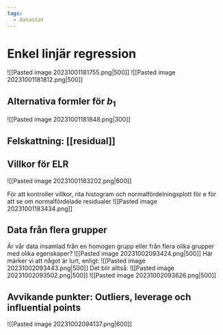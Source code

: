 ```yaml
---
tags:
  - datastat
---
```

# Enkel linjär regression

![[Pasted image 20231001181755.png|500]]
![[Pasted image 20231001181812.png|500]]
## Alternativa formler för $b_{1}$
![[Pasted image 20231001181848.png|300]]

## Felskattning: [[residual]]

## Villkor för ELR
![[Pasted image 20231001183202.png|600]]

För att kontroller villkor, rita histogram och normalfördelningsplott för e för att se om normalfördelade residualer
![[Pasted image 20231001183434.png]]

## Data från flera grupper
Är vår data insamlad från en homogen grupp eller från flera olika grupper med olika egenskaper?
![[Pasted image 20231002093424.png|500]]
Här märker vi att något är lurt, enligt:
![[Pasted image 20231002093443.png|500]]
Det blir alltså:
![[Pasted image 20231002093502.png|500]]
![[Pasted image 20231002093626.png|500]]

## Avvikande punkter: Outliers, leverage och influential points
![[Pasted image 20231002094137.png|600]]

